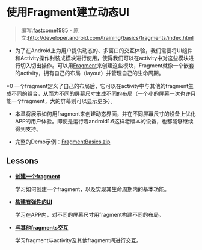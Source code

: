 # 使用Fragment建立动态UI

> 编写:[fastcome1985](https://github.com/fastcome1985) - 原文:<http://developer.android.com/training/basics/fragments/index.html>

* 为了在Android上为用户提供动态的、多窗口的交互体验，我们需要将UI组件和Activity操作封装成模块进行使用，使得我们可以在activity中对这些模块进行切入切出操作。可以用[Fragment](http://developer.android.com/intl/zh-cn/reference/android/app/Fragment.html)来创建这些模块，Fragment就像一个嵌套的activity，拥有自己的布局（layout）并管理自己的生命周期。

*0 一个fragment定义了自己的布局后，它可以在activity中与其他的fragment生成不同的组合，从而为不同的屏幕尺寸生成不同的布局（一个小的屏幕一次也许只能一个fragment，大的屏幕则可以显示更多）。

* 本章将展示如何用fragment来创建动态界面，并在不同屏幕尺寸的设备上优化APP的用户体验。即使是运行着android1.6这样老版本的设备，也都能够继续得到支持。

* 完整的Demo示例：[FragmentBasics.zip](http://developer.android.com/shareables/training/FragmentBasics.zip "FragmentBasics.zip")

## Lessons

* [**创建一个fragment**](creating.html)

  学习如何创建一个fragment，以及实现其生命周期内的基本功能。


* [**构建有弹性的UI**](fragment-ui.html)

  学习在APP内，对不同的屏幕尺寸用fragment构建不同的布局。


* [**与其他fragments交互**](communicating.html)

  学习fragment与activity及其他fragment间进行交互。

